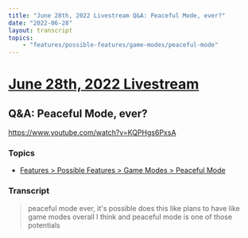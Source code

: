 ```yaml
---
title: "June 28th, 2022 Livestream Q&A: Peaceful Mode, ever?"
date: "2022-06-28"
layout: transcript
topics:
    - "features/possible-features/game-modes/peaceful-mode"
---
```

# [June 28th, 2022 Livestream](../2022-06-28.md)
## Q&A: Peaceful Mode, ever?
https://www.youtube.com/watch?v=KQPHgs6PxsA

### Topics
* [Features > Possible Features > Game Modes > Peaceful Mode](../topics/features/possible-features/game-modes/peaceful-mode.md)

### Transcript

> peaceful mode ever, it's possible does this like plans to have like game modes overall I think and peaceful mode is one of those potentials
